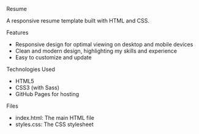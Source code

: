 Resume

A responsive resume template built with HTML and CSS.

Features

- Responsive design for optimal viewing on desktop and mobile devices
- Clean and modern design, highlighting my skills and experience
- Easy to customize and update

Technologies Used

- HTML5
- CSS3 (with Sass)
- GitHub Pages for hosting

Files

- index.html: The main HTML file
- styles.css: The CSS stylesheet


